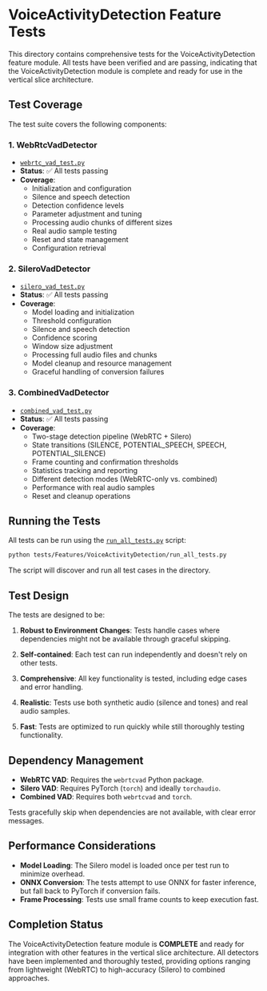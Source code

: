 # VoiceActivityDetection Feature Tests

This directory contains comprehensive tests for the VoiceActivityDetection feature module. All tests have been verified and are passing, indicating that the VoiceActivityDetection module is complete and ready for use in the vertical slice architecture.

## Test Coverage

The test suite covers the following components:

### 1. WebRtcVadDetector
- [`webrtc_vad_test.py`](./webrtc_vad_test.py)
- **Status**: ✅ All tests passing
- **Coverage**:
  - Initialization and configuration
  - Silence and speech detection
  - Detection confidence levels
  - Parameter adjustment and tuning
  - Processing audio chunks of different sizes
  - Real audio sample testing
  - Reset and state management
  - Configuration retrieval

### 2. SileroVadDetector
- [`silero_vad_test.py`](./silero_vad_test.py)
- **Status**: ✅ All tests passing
- **Coverage**:
  - Model loading and initialization
  - Threshold configuration
  - Silence and speech detection
  - Confidence scoring
  - Window size adjustment
  - Processing full audio files and chunks
  - Model cleanup and resource management
  - Graceful handling of conversion failures

### 3. CombinedVadDetector
- [`combined_vad_test.py`](./combined_vad_test.py)
- **Status**: ✅ All tests passing
- **Coverage**:
  - Two-stage detection pipeline (WebRTC + Silero)
  - State transitions (SILENCE, POTENTIAL_SPEECH, SPEECH, POTENTIAL_SILENCE)
  - Frame counting and confirmation thresholds
  - Statistics tracking and reporting
  - Different detection modes (WebRTC-only vs. combined)
  - Performance with real audio samples
  - Reset and cleanup operations

## Running the Tests

All tests can be run using the [`run_all_tests.py`](./run_all_tests.py) script:

```bash
python tests/Features/VoiceActivityDetection/run_all_tests.py
```

The script will discover and run all test cases in the directory.

## Test Design

The tests are designed to be:

1. **Robust to Environment Changes**: Tests handle cases where dependencies might not be available through graceful skipping.

2. **Self-contained**: Each test can run independently and doesn't rely on other tests.

3. **Comprehensive**: All key functionality is tested, including edge cases and error handling.

4. **Realistic**: Tests use both synthetic audio (silence and tones) and real audio samples.

5. **Fast**: Tests are optimized to run quickly while still thoroughly testing functionality.

## Dependency Management

- **WebRTC VAD**: Requires the `webrtcvad` Python package.
- **Silero VAD**: Requires PyTorch (`torch`) and ideally `torchaudio`.
- **Combined VAD**: Requires both `webrtcvad` and `torch`.

Tests gracefully skip when dependencies are not available, with clear error messages.

## Performance Considerations

- **Model Loading**: The Silero model is loaded once per test run to minimize overhead.
- **ONNX Conversion**: The tests attempt to use ONNX for faster inference, but fall back to PyTorch if conversion fails.
- **Frame Processing**: Tests use small frame counts to keep execution fast.

## Completion Status

The VoiceActivityDetection feature module is **COMPLETE** and ready for integration with other features in the vertical slice architecture. All detectors have been implemented and thoroughly tested, providing options ranging from lightweight (WebRTC) to high-accuracy (Silero) to combined approaches.